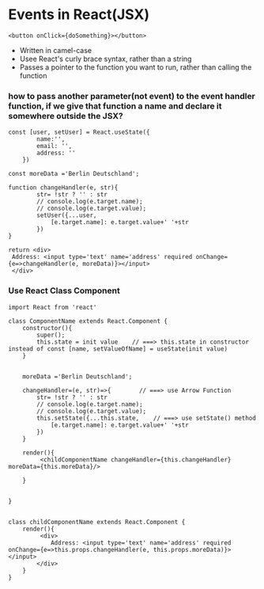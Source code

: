 # Events in React(JSX)

```
<button onClick={doSomething}></button>
```

- Written in camel-case
- Usee React's curly brace syntax, rather than a string
- Passes a pointer to the function you want to run, rather than calling the function



### how to pass another parameter(not event) to the event handler function, if we give that function a name and declare it somewhere outside the JSX? 

```
const [user, setUser] = React.useState({
        name:'',
        email: '',
        address: ''
    })

const moreData ='Berlin Deutschland';

function changeHandler(e, str){
        str= !str ? '' : str 
        // console.log(e.target.name);
        // console.log(e.target.value);
        setUser({...user,
            [e.target.name]: e.target.value+' '+str
        })
}

return <div>
 Address: <input type='text' name='address' required onChange={e=>changeHandler(e, moreData)}></input>
 </div>
```

### Use React Class Component

```
import React from 'react'

class ComponentName extends React.Component {
    constructor(){
        super();
        this.state = init value    // ===> this.state in constructor instead of const [name, setValueOfName] = useState(init value)
    }
    

    moreData ='Berlin Deutschland';

    changeHandler=(e, str)=>{        // ===> use Arrow Function
        str= !str ? '' : str 
        // console.log(e.target.name);
        // console.log(e.target.value);
        this.setState({...this.state,    // ===> use setState() method
            [e.target.name]: e.target.value+' '+str
        })
    }

    render(){
         <childComponentName changeHandler={this.changeHandler} moreData={this.moreData}/>
           
    }

    
}


class childComponentName extends React.Component {
    render(){
         <div>
            Address: <input type='text' name='address' required onChange={e=>this.props.changeHandler(e, this.props.moreData)}></input>
        </div>
    }
}
```